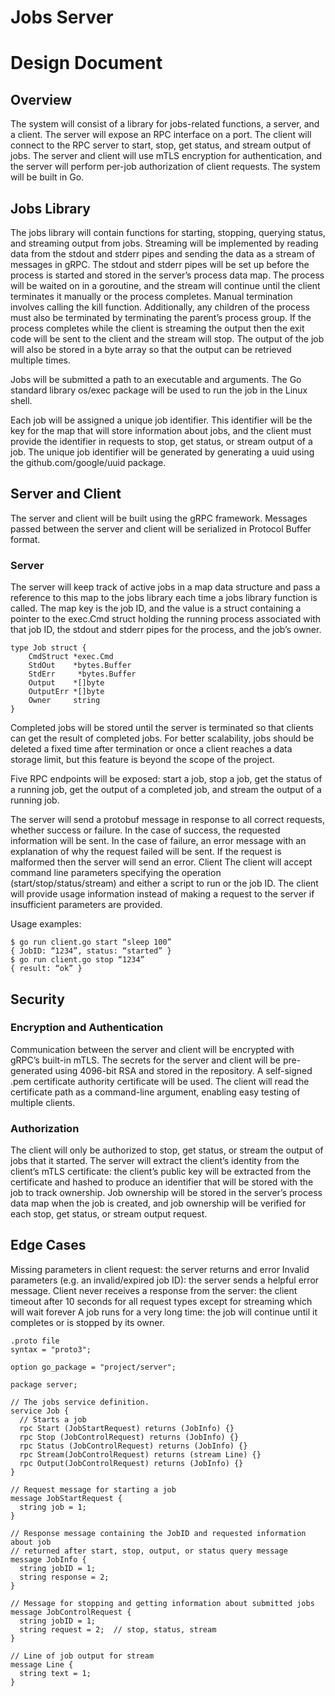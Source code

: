 # Jobs Server

# Design Document
## Overview

The system will consist of a library for jobs-related functions, a server, and a client. The server will expose an RPC interface on a port. The client will connect to the RPC server to start, stop, get status, and stream output of jobs. The server and client will use mTLS encryption for authentication, and the server will perform per-job authorization of client requests. The system will be built in Go.

## Jobs Library

The jobs library will contain functions for starting, stopping, querying status, and streaming output from jobs. Streaming will be implemented by reading data from the stdout and stderr pipes and sending the data as a stream of messages in gRPC. The stdout and stderr pipes will be set up before the process is started and stored in the server’s process data map. The process will be waited on in a goroutine, and the stream will continue until the client terminates it manually or the process completes. Manual termination involves calling the kill function. Additionally, any children of the process must also be terminated by terminating the parent’s process group. If the process completes while the client is streaming the output then the exit code will be sent to the client and the stream will stop. The output of the job will also be stored in a byte array so that the output can be retrieved multiple times.

Jobs will be submitted a path to an executable and arguments. The Go standard library os/exec package will be used to run the job in the Linux shell. 
 
Each job will be assigned a unique job identifier. This identifier will be the key for the map that will store information about jobs, and the client must provide the identifier in requests to stop, get status, or stream output of a job. The unique job identifier will be generated by generating a uuid using the github.com/google/uuid package.



## Server and Client

The server and client will be built using the gRPC framework. Messages passed between the server and client will be serialized in Protocol Buffer format.

### Server
The server will keep track of active jobs in a map data structure and pass a reference to this map to the jobs library each time a jobs library function is called. The map key is the job ID, and the value is a struct containing a pointer to the exec.Cmd struct holding the running process associated with that job ID, the stdout and stderr pipes for the process, and the job’s owner.

```
type Job struct {
	CmdStruct *exec.Cmd
	StdOut    *bytes.Buffer 
	StdErr     *bytes.Buffer 
	Output    *[]byte
	OutputErr *[]byte
	Owner     string
}
```

Completed jobs will be stored until the server is terminated so that clients can get the result of completed jobs. For better scalability, jobs should be deleted a fixed time after termination or once a client reaches a data storage limit, but this feature is beyond the scope of the project. 

Five RPC endpoints will be exposed: start a job, stop a job, get the status of a running job, get the output of a completed job, and stream the output of a running job.

The server will send a protobuf message in response to all correct requests, whether success or failure. In the case of success, the requested information will be sent. In the case of failure, an error message with an explanation of why the request failed will be sent. If the request is malformed then the server will send an error.
Client
The client will accept command line parameters specifying the operation (start/stop/status/stream) and either a script to run or the job ID. The client will provide usage information instead of making a request to the server if insufficient parameters are provided.

Usage examples: 
```
$ go run client.go start “sleep 100”
{ JobID: “1234”, status: “started” }
$ go run client.go stop “1234”
{ result: “ok” }
```

## Security
### Encryption and Authentication
Communication between the server and client will be encrypted with gRPC’s built-in mTLS. The secrets for the server and client will be pre-generated using 4096-bit RSA and stored in the repository. A self-signed .pem certificate authority certificate will be used. The client will read the certificate path as a command-line argument, enabling easy testing of multiple clients.


### Authorization
The client will only be authorized to stop, get status, or stream the output of jobs that it started. The server will extract the client’s identity from the client’s mTLS certificate: the client’s public key will be extracted from the certificate and hashed to produce an identifier that will be stored with the job to track ownership. Job ownership will be stored in the server’s process data map when the job is created, and job ownership will be verified for each stop, get status, or stream output request.



## Edge Cases

Missing parameters in client request: the server returns and error
Invalid parameters (e.g. an invalid/expired job ID): the server sends a helpful error message.
Client never receives a response from the server: the client timeout after 10 seconds for all request types except for streaming which will wait forever
A job runs for a very long time: the job will continue until it completes or is stopped by its owner.


```
.proto file
syntax = "proto3";

option go_package = "project/server";

package server;

// The jobs service definition.
service Job {
  // Starts a job
  rpc Start (JobStartRequest) returns (JobInfo) {}
  rpc Stop (JobControlRequest) returns (JobInfo) {} 
  rpc Status (JobControlRequest) returns (JobInfo) {} 
  rpc Stream(JobControlRequest) returns (stream Line) {}
  rpc Output(JobControlRequest) returns (JobInfo) {}
}

// Request message for starting a job
message JobStartRequest {
  string job = 1;
}

// Response message containing the JobID and requested information about job
// returned after start, stop, output, or status query message
message JobInfo {
  string jobID = 1;
  string response = 2; 
}

// Message for stopping and getting information about submitted jobs
message JobControlRequest {
  string jobID = 1;
  string request = 2;  // stop, status, stream
}

// Line of job output for stream
message Line {
  string text = 1;
}

```
